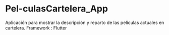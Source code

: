 # Pel-culasCartelera_App
Aplicación para mostrar la descripción y reparto de las películas actuales en cartelera. Framework : Flutter 
